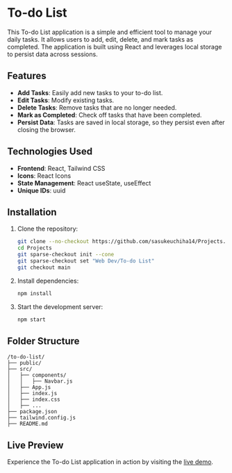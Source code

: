 # To-do List

This To-do List application is a simple and efficient tool to manage your daily tasks. It allows users to add, edit, delete, and mark tasks as completed. The application is built using React and leverages local storage to persist data across sessions.

## Features

- **Add Tasks**: Easily add new tasks to your to-do list.
- **Edit Tasks**: Modify existing tasks.
- **Delete Tasks**: Remove tasks that are no longer needed.
- **Mark as Completed**: Check off tasks that have been completed.
- **Persist Data**: Tasks are saved in local storage, so they persist even after closing the browser.

## Technologies Used

- **Frontend**: React, Tailwind CSS
- **Icons**: React Icons
- **State Management**: React useState, useEffect
- **Unique IDs**: uuid

## Installation

1. Clone the repository:
    ```bash
    git clone --no-checkout https://github.com/sasukeuchiha14/Projects.git
    cd Projects
    git sparse-checkout init --cone
    git sparse-checkout set "Web Dev/To-do List"
    git checkout main
    ```

2. Install dependencies:
    ```bash
    npm install
    ```

3. Start the development server:
    ```bash
    npm start
    ```

## Folder Structure

```
/to-do-list/
├── public/
├── src/
│   ├── components/
│   │   ├── Navbar.js
│   ├── App.js
│   ├── index.js
│   ├── index.css
│   ├── ...
├── package.json
├── tailwind.config.js
├── README.md
```

## Live Preview

Experience the To-do List application in action by visiting the [live demo](https://todo.hardikgarg.me/).